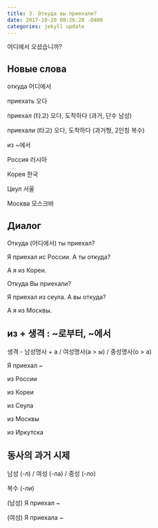 ```yaml
---
title: 3. Откуда вы приехали?
date: 2017-10-20 08:26:28 -0400
categories: jekyll update
---
```


어디에서 오셨습니까?

## Новые слова

откуда  어디에서

приехать    오다

приехал (타고) 오다, 도착하다 (과거, 단수 남성)

приехали    (타고) 오다, 도착하다 (과거형, 2인칭 복수)

из  ~에서

Россия  러시아 

Корея   한국

Цеул    서울

Москва  모스크바

## Диалог

Откуда (어디에서) ты приехал?

Я приехал ис России. А ты откуда?

А я из Кореи.

Откуда Вы приехали?

Я приехал из сеула. А вы откуда?

А я из Москвы.


## из + 생격 : ~로부터, ~에서

생격 - 남성명사 + а / 여성명사(а > ы) / 중성명사(о > а)

Я приехал ~

из России

из Кореи

из Сеула

из Москвы

из Иркутска

## 동사의 과거 시제

남성 (-л) / 여성 (-ла) / 중성 (-ло)

복수 (-ли)

(남성) Я приехал ~

(여성) Я приехала ~




